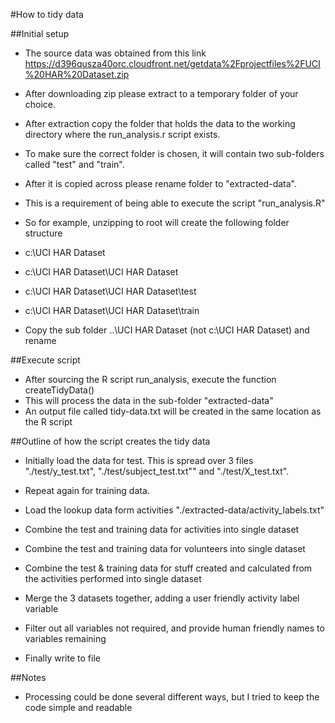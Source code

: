 #How to tidy data

##Initial setup

* The source data was obtained from this link https://d396qusza40orc.cloudfront.net/getdata%2Fprojectfiles%2FUCI%20HAR%20Dataset.zip
* After downloading zip please extract to a temporary folder of your choice.
* After extraction copy the folder that holds the data to the working directory where the run_analysis.r script exists.
* To make sure the correct folder is chosen, it will contain two sub-folders called "test" and "train".
* After it is copied across please rename folder to "extracted-data".
* This is a requirement of being able to execute the script "run_analysis.R" 
* So for example, unzipping to root will create the following folder structure
* c:\UCI HAR Dataset
* c:\UCI HAR Dataset\UCI HAR Dataset
* c:\UCI HAR Dataset\UCI HAR Dataset\test
* c:\UCI HAR Dataset\UCI HAR Dataset\train

* Copy the sub folder ..\UCI HAR Dataset (not c:\UCI HAR Dataset) and rename

##Execute script

* After sourcing the R script run_analysis, execute the function createTidyData()
* This will process the data in the sub-folder "extracted-data"
* An output file called tidy-data.txt will be created in the same location as the R script

##Outline of how the script creates the tidy data

* Initially load the data for test. This is spread over 3 files "./test/y_test.txt", "./test/subject_test.txt"" and "./test/X_test.txt".
* Repeat again for training data.
* Load the lookup data form activities "./extracted-data/activity_labels.txt"

* Combine the test and training data for activities into single dataset
* Combine the test and training data for volunteers into single dataset
* Combine the test & training data for stuff created and calculated from the activities performed into single dataset

* Merge the 3 datasets together, adding a user friendly activity label variable
* Filter out all variables not required, and provide human friendly names to variables remaining
* Finally write to file

##Notes

* Processing could be done several different ways, but I tried to keep the code simple and readable
